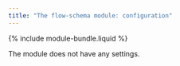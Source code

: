 ```yaml
---
title: "The flow-schema module: configuration"
---
```


{% include module-bundle.liquid %}

The module does not have any settings.
